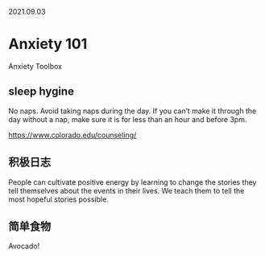 2021.09.03
# Anxiety 101
Anxiety Toolbox

## sleep hygine
No naps. Avoid taking naps during the day. If you can’t make it through the day without a nap, make sure it is for less than an hour and before 3pm.


https://www.colorado.edu/counseling/

## 积极日志
People can cultivate positive energy by
learning to change the stories they tell
themselves about the events in their lives.
We teach them to tell the most hopeful
stories possible.

## 简单食物
Avocado! 
